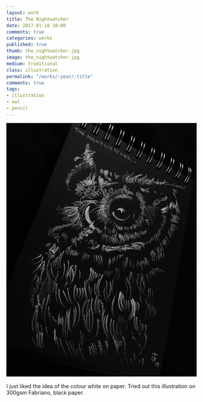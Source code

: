 ```yaml
---
layout: work
title: The Nightwatcher
date: 2017-01-18 10:00
comments: true
categories: works
published: true
thumb: the_nightwatcher.jpg
image: the_nightwatcher.jpg
medium: traditional
class: illustration
permalink: "/works/:year/:title"
comments: true
tags:
- illustration
- owl
- pencil
---
```


<p>
  <div class="fotorama" data-keyboard="true" data-arrows="true" data-click="true" data-swipe="true" data-autoplay="true" data-loop="true">
      <img src="/images/works/the_nightwatcher.jpg" alt="Mr. Rat">
  </div>
</p>

I just liked the idea of the colour white on paper. Tried out this illustration on 300gsm Fabriano, black paper.
